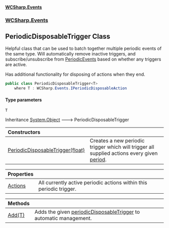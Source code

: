 #### [WCSharp.Events](README.md 'README')
### [WCSharp.Events](WCSharp.Events.md 'WCSharp.Events')

## PeriodicDisposableTrigger<T> Class

Helpful class that can be used to batch together multiple periodic events of the same type. Will automatically remove inactive triggers, and  
subscribe/unsubscribe from [PeriodicEvents](WCSharp.Events.PeriodicEvents.md 'WCSharp.Events.PeriodicEvents') based on whether any triggers are active.  
  
Has additional functionality for disposing of actions when they end.

```csharp
public class PeriodicDisposableTrigger<T>
    where T : WCSharp.Events.IPeriodicDisposableAction
```
#### Type parameters

<a name='WCSharp.Events.PeriodicDisposableTrigger_T_.T'></a>

`T`

Inheritance [System.Object](https://docs.microsoft.com/en-us/dotnet/api/System.Object 'System.Object') &#129106; PeriodicDisposableTrigger<T>

| Constructors | |
| :--- | :--- |
| [PeriodicDisposableTrigger(float)](WCSharp.Events.PeriodicDisposableTrigger_T_.PeriodicDisposableTrigger(float).md 'WCSharp.Events.PeriodicDisposableTrigger<T>.PeriodicDisposableTrigger(float)') | Creates a new periodic trigger which will trigger all supplied actions every given [period](WCSharp.Events.PeriodicDisposableTrigger_T_.PeriodicDisposableTrigger(float).md#WCSharp.Events.PeriodicDisposableTrigger_T_.PeriodicDisposableTrigger(float).period 'WCSharp.Events.PeriodicDisposableTrigger<T>.PeriodicDisposableTrigger(float).period'). |

| Properties | |
| :--- | :--- |
| [Actions](WCSharp.Events.PeriodicDisposableTrigger_T_.Actions.md 'WCSharp.Events.PeriodicDisposableTrigger<T>.Actions') | All currently active periodic actions within this periodic trigger. |

| Methods | |
| :--- | :--- |
| [Add(T)](WCSharp.Events.PeriodicDisposableTrigger_T_.Add(T).md 'WCSharp.Events.PeriodicDisposableTrigger<T>.Add(T)') | Adds the given [periodicDisposableTrigger](WCSharp.Events.PeriodicDisposableTrigger_T_.Add(T).md#WCSharp.Events.PeriodicDisposableTrigger_T_.Add(T).periodicDisposableTrigger 'WCSharp.Events.PeriodicDisposableTrigger<T>.Add(T).periodicDisposableTrigger') to automatic management. |

